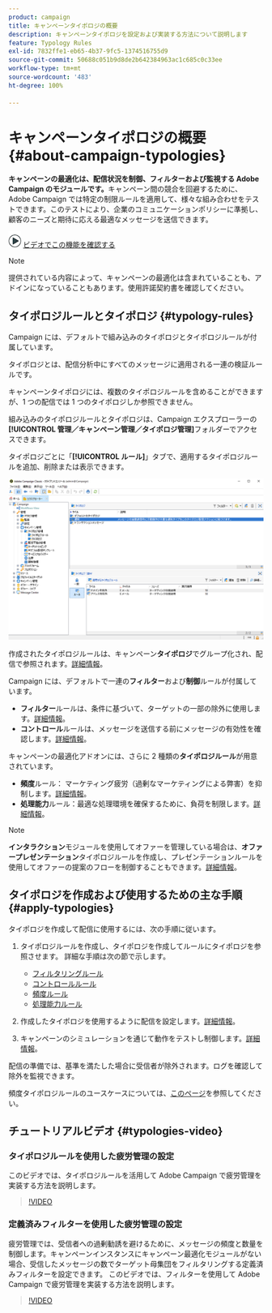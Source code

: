 ```yaml
---
product: campaign
title: キャンペーンタイポロジの概要
description: キャンペーンタイポロジを設定および実装する方法について説明します
feature: Typology Rules
exl-id: 7832ffe1-eb65-4b37-9fc5-1374516755d9
source-git-commit: 50688c051b9d8de2b642384963ac1c685c0c33ee
workflow-type: tm+mt
source-wordcount: '483'
ht-degree: 100%

---
```


# キャンペーンタイポロジの概要{#about-campaign-typologies}

**キャンペーンの最適化は、配信状況を制御、フィルターおよび監視する Adobe Campaign のモジュールです。**&#x200B;キャンペーン間の競合を回避するために、Adobe Campaign では特定の制限ルールを適用して、様々な組み合わせをテストできます。このテストにより、企業のコミュニケーションポリシーに準拠し、顧客のニーズと期待に応える最適なメッセージを送信できます。

![](assets/do-not-localize/how-to-video.png) [ビデオでこの機能を確認する](#typologies-video)

>[!NOTE]
>
>提供されている内容によって、キャンペーンの最適化は含まれていることも、アドインになっていることもあります。使用許諾契約書を確認してください。

## タイポロジルールとタイポロジ {#typology-rules}

Campaign には、デフォルトで組み込みのタイポロジとタイポロジルールが付属しています。

タイポロジとは、配信分析中にすべてのメッセージに適用される一連の検証ルールです。

キャンペーンタイポロジには、複数のタイポロジルールを含めることができますが、1 つの配信では 1 つのタイポロジしか参照できません。

組み込みのタイポロジルールとタイポロジは、Campaign エクスプローラーの&#x200B;**[!UICONTROL 管理／キャンペーン管理／タイポロジ管理]**&#x200B;フォルダーでアクセスできます。

タイポロジごとに「**[!UICONTROL ルール]**」タブで、適用するタイポロジルールを追加、削除または表示できます。

![](assets/campaign_opt_rules_tab.png)

作成されたタイポロジルールは、キャンペーン&#x200B;**タイポロジ**&#x200B;でグループ化され、配信で参照されます。[詳細情報](#apply-typologies)。


Campaign には、デフォルトで一連の&#x200B;**フィルター**&#x200B;および&#x200B;**制御**&#x200B;ルールが付属しています。

* **フィルター**&#x200B;ルールは、条件に基づいて、ターゲットの一部の除外に使用します。[詳細情報](filtering-rules.md)。
* **コントロール**&#x200B;ルールは、メッセージを送信する前にメッセージの有効性を確認します。[詳細情報](control-rules.md)。

キャンペーンの最適化アドオンには、さらに 2 種類の&#x200B;**タイポロジルール**&#x200B;が用意されています。

* **頻度**&#x200B;ルール： マーケティング疲労（過剰なマーケティングによる弊害）を抑制します。[詳細情報](pressure-rules.md)。
* **処理能力**&#x200B;ルール：最適な処理環境を確保するために、負荷を制限します。[詳細情報](consistency-rules.md#controlling-capacity)。


>[!NOTE]
>
>**インタラクション**&#x200B;モジュールを使用してオファーを管理している場合は、**オファープレゼンテーション**&#x200B;タイポロジルールを作成し、プレゼンテーションルールを使用してオファーの提案のフローを制御することもできます。[詳細情報](../../v8/interaction/interaction-offer.md#offer-presentation)。


## タイポロジを作成および使用するための主な手順 {#apply-typologies}

タイポロジを作成して配信に使用するには、次の手順に従います。

1. タイポロジルールを作成し、タイポロジを作成してルールにタイポロジを参照させます。
詳細な手順は次の節で示します。

   * [フィルタリングルール](filtering-rules.md)
   * [コントロールルール](control-rules.md)
   * [頻度ルール](pressure-rules.md)
   * [処理能力ルール](consistency-rules.md)

1. 作成したタイポロジを使用するように配信を設定します。[詳細情報](apply-rules.md#apply-a-typology-to-a-delivery)。
1. キャンペーンのシミュレーションを通じて動作をテストし制御します。[詳細情報](campaign-simulations.md)。

配信の準備では、基準を満たした場合に受信者が除外されます。ログを確認して除外を監視できます。

頻度タイポロジルールのユースケースについては、[このページ](pressure-rules.md#use-cases-on-pressure-rules)を参照してください。

## チュートリアルビデオ {#typologies-video}

### タイポロジルールを使用した疲労管理の設定

このビデオでは、タイポロジルールを活用して Adobe Campaign で疲労管理を実装する方法を説明します。

>[!VIDEO](https://video.tv.adobe.com/v/3448332?quality=12&captions=jpn)

### 定義済みフィルターを使用した疲労管理の設定

疲労管理では、受信者への過剰勧誘を避けるために、メッセージの頻度と数量を制御します。キャンペーンインスタンスにキャンペーン最適化モジュールがない場合、受信したメッセージの数でターゲット母集団をフィルタリングする定義済みフィルターを設定できます。
このビデオでは、フィルターを使用して Adobe Campaign で疲労管理を実装する方法を説明します。

>[!VIDEO](https://video.tv.adobe.com/v/3444601?quality=12&captions=jpn)
